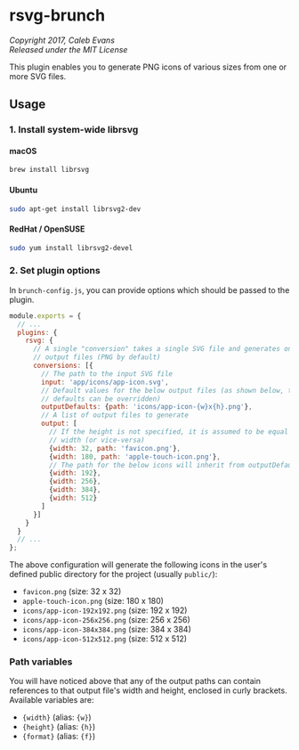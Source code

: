 # rsvg-brunch

*Copyright 2017, Caleb Evans*  
*Released under the MIT License*

This plugin enables you to generate PNG icons of various sizes from one or more
SVG files.

## Usage

### 1. Install system-wide librsvg

#### macOS  
```bash
brew install librsvg
```

#### Ubuntu
```bash
sudo apt-get install librsvg2-dev
```

#### RedHat / OpenSUSE
```bash
sudo yum install librsvg2-devel
```

### 2. Set plugin options

In `brunch-config.js`, you can provide options which should be passed to the
plugin. 

```js
module.exports = {
  // ...
  plugins: {
    rsvg: {
      // A single "conversion" takes a single SVG file and generates one or more
      // output files (PNG by default)
      conversions: [{
        // The path to the input SVG file
        input: 'app/icons/app-icon.svg',
        // Default values for the below output files (as shown below, these
        // defaults can be overridden)
        outputDefaults: {path: 'icons/app-icon-{w}x{h}.png'},
        // A list of output files to generate
        output: [
          // If the height is not specified, it is assumed to be equal to the
          // width (or vice-versa)
          {width: 32, path: 'favicon.png'},
          {width: 180, path: 'apple-touch-icon.png'},
          // The path for the below icons will inherit from outputDefaults
          {width: 192},
          {width: 256},
          {width: 384},
          {width: 512}
        ]
      }]
    }
  }
  // ...
};
```

The above configuration will generate the following icons in the user's defined
public directory for the project (usually `public/`):

- `favicon.png` (size: 32 x 32)
- `apple-touch-icon.png` (size: 180 x 180)
- `icons/app-icon-192x192.png` (size: 192 x 192)
- `icons/app-icon-256x256.png` (size: 256 x 256)
- `icons/app-icon-384x384.png` (size: 384 x 384)
- `icons/app-icon-512x512.png` (size: 512 x 512)

### Path variables

You will have noticed above that any of the output paths can contain references
to that output file's width and height, enclosed in curly brackets. Available
variables are:

- `{width}` (alias: `{w}`)
- `{height}` (alias: `{h}`)
- `{format}` (alias: `{f}`)
